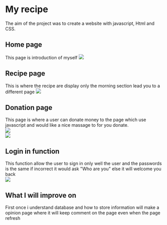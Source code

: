 <h1> My recipe</h1>
The aim of the project was to create a website with javascript, Html and CSS.
<h2>Home page</h2>
This page is introduction of myself
<img src ="https://user-images.githubusercontent.com/95551123/194867303-2984502e-d974-4a08-8f6c-6dbcde6d1f73.png">
<h2> Recipe page</h2>
This is where the recipe are display only the morning section lead you to a different page
<img src ="https://user-images.githubusercontent.com/95551123/194870538-73acef65-4468-4424-8aaa-4a618cd1ed78.png">
<h2>Donation page</h2>
This page is where a user can donate money to the page which use javascript and would like a nice massage to for you donate.
<br>
<img src = "https://user-images.githubusercontent.com/95551123/194886712-d42e38c8-e051-4972-a5b6-ba8dd77c1508.png">
<br>
<img src = "https://user-images.githubusercontent.com/95551123/194887663-4b9ecebf-1d6b-45bd-ac65-4241855189e2.png">
<h2>Login in function</h2>
This function allow the user to sign in only well the user and the passwords is the same if incorrect it would ask "Who are you" else it will welcome you back
<br>
<img src="(https://user-images.githubusercontent.com/95551123/194890050-e5a13df4-6d9e-4e7b-9fe6-4779f9aaf8d5.png">
<br>
<h2>What I will improve on </h2>
First once i understand database and how to store information will make a opinion page where it will keep comment on the page even when the page refresh
